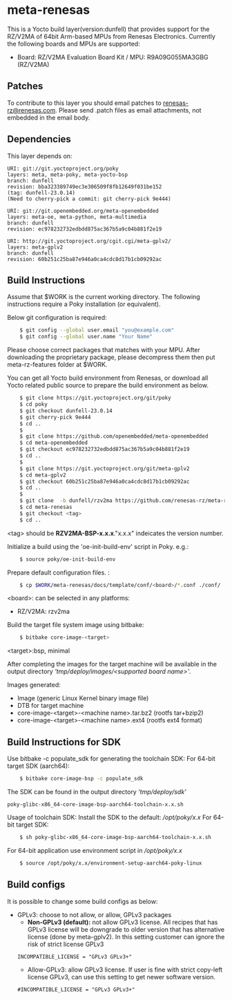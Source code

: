 # meta-renesas

This is a Yocto build layer(version:dunfell) that provides support for the RZ/V2MA of 64bit Arm-based MPUs from Renesas Electronics.
Currently the following boards and MPUs are supported:

- Board: RZ/V2MA Evaluation Board Kit / MPU: R9A09G055MA3GBG (RZ/V2MA)

## Patches

To contribute to this layer you should email patches to renesas-rz@renesas.com. Please send .patch files as email attachments, not embedded in the email body.

## Dependencies

This layer depends on:

    URI: git://git.yoctoproject.org/poky
    layers: meta, meta-poky, meta-yocto-bsp
    branch: dunfell
    revision: bba323389749ec3e306509f8fb12649f031be152
    (tag: dunfell-23.0.14)
    (Need to cherry-pick a commit: git cherry-pick 9e444)

    URI: git://git.openembedded.org/meta-openembedded
    layers: meta-oe, meta-python, meta-multimedia
    branch: dunfell
    revision: ec978232732edbdd875ac367b5a9c04b881f2e19
    
    URI: http://git.yoctoproject.org/cgit.cgi/meta-gplv2/
    layers: meta-gplv2
    branch: dunfell
    revision: 60b251c25ba87e946a0ca4cdc8d17b1cb09292ac

## Build Instructions

Assume that $WORK is the current working directory.
The following instructions require a Poky installation (or equivalent).

Below git configuration is required:
```bash
    $ git config --global user.email "you@example.com"
    $ git config --global user.name "Your Name"
```

Please choose correct packages that matches with your MPU.
After downloading the proprietary package, please decompress them then put meta-rz-features folder at $WORK.

You can get all Yocto build environment from Renesas, or download all Yocto related public source to prepare the build environment as below.
```bash
    $ git clone https://git.yoctoproject.org/git/poky
    $ cd poky
    $ git checkout dunfell-23.0.14
    $ git cherry-pick 9e444
    $ cd ..
    $     
    $ git clone https://github.com/openembedded/meta-openembedded
    $ cd meta-openembedded
    $ git checkout ec978232732edbdd875ac367b5a9c04b881f2e19
    $ cd ..
    $    
    $ git clone https://git.yoctoproject.org/git/meta-gplv2
    $ cd meta-gplv2 
    $ git checkout 60b251c25ba87e946a0ca4cdc8d17b1cb09292ac
    $ cd ..
    $
    $ git clone  -b dunfell/rzv2ma https://github.com/renesas-rz/meta-renesas.git
    $ cd meta-renesas
    $ git checkout <tag>
    $ cd ..
```
\<tag\> should be **RZV2MA-BSP-x.x.x**."x.x.x" indeicates the version number.

Initialize a build using the 'oe-init-build-env' script in Poky. e.g.:
```bash
    $ source poky/oe-init-build-env
```

Prepare default configuration files. :
```bash
    $ cp $WORK/meta-renesas/docs/template/conf/<board>/*.conf ./conf/
```
\<board\>: can be selected in any platforms: 
* RZ/V2MA:  rzv2ma

Build the target file system image using bitbake:
```bash
    $ bitbake core-image-<target>
```
\<target\>:bsp, minimal

After completing the images for the target machine will be available in the output
directory _'tmp/deploy/images/\<supported board name\>'_.

Images generated:
* Image (generic Linux Kernel binary image file)
* DTB for target machine
* core-image-\<target\>-\<machine name\>.tar.bz2 (rootfs tar+bzip2)
* core-image-\<target\>-\<machine name\>.ext4  (rootfs ext4 format)

## Build Instructions for SDK

Use bitbake -c populate_sdk for generating the toolchain SDK:
For 64-bit target SDK (aarch64):
```bash
    $ bitbake core-image-bsp -c populate_sdk
```
The SDK can be found in the output directory _'tmp/deploy/sdk'_

    poky-glibc-x86_64-core-image-bsp-aarch64-toolchain-x.x.sh

Usage of toolchain SDK: Install the SDK to the default: _/opt/poky/x.x_
For 64-bit target SDK:
```bash
    $ sh poky-glibc-x86_64-core-image-bsp-aarch64-toolchain-x.x.sh
```
For 64-bit application use environment script in _/opt/poky/x.x_
```bash
    $ source /opt/poky/x.x/environment-setup-aarch64-poky-linux
```

## Build configs

It is possible to change some build configs as below:
* GPLv3: choose to not allow, or allow, GPLv3 packages
  * **Non-GPLv3 (default):** not allow GPLv3 license. All recipes that has GPLv3 license will be downgrade to older version that has alternative license (done by meta-gplv2). In this setting customer can ignore the risk of strict license GPLv3
  ```
  INCOMPATIBLE_LICENSE = "GPLv3 GPLv3+"
  ```
  * Allow-GPLv3: allow GPLv3 license. If user is fine with strict copy-left license GPLv3, can use this setting to get newer software version.
  ```
  #INCOMPATIBLE_LICENSE = "GPLv3 GPLv3+"
  ```
